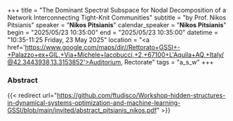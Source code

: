 +++
title = "The Dominant Spectral Subspace for Nodal Decomposition of a Network Interconnecting Tight-Knit Communities"
subtitle = "by Prof. Nikos Pitsianis"
speaker = "**Nikos Pitsianis**"
calendar_speaker = "<strong>Nikos Pitsianis</strong>"
begin = "2025/05/23  10:35:00"
end = "2025/05/23  10:35:00"
datetime = "10:35-11:25 Friday, 23 May 2025"
location = "<a href='https://www.google.com/maps/dir//Rettorato+GSSI+-+Palazzo+ex+GIL,+Via+Michele+Iacobucci,+2,+67100+L'Aquila+AQ,+Italy/@42.3443938,13.3153852'>Auditorium, Rectorate</a>"
tags = "a_s_w"
+++

### Abstract
{{< redirect url="https://github.com/ftudisco/Workshop-hidden-structures-in-dynamical-systems-optimization-and-machine-learning-GSSI/blob/main/invited/abstract_pitsianis_nikos.pdf" >}}
